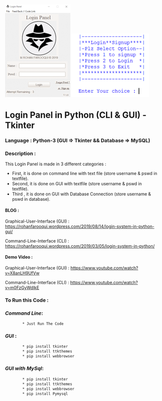 ![](https://github.com/LOL-32/Login-Panel-py/blob/master/login_panel_gui.png)
![](https://github.com/LOL-32/Login-Panel-py/blob/master/login_panel_cli.png)

# **Login Panel in Python (CLI & GUI) - Tkinter**

### **Language** : Python-3 (GUI => Tkinter && Database => MySQL)

### **Description** :

This Login Panel is made in 3 different categories :
 * First,  it is done on command line with text file  (store username & pswd in textfile).
 * Second, it is done on GUI with textfile (store username & pswd in textfile).
 * Third , it is done on GUI with Database Connection (store username & pswd in database).
 
 #### BLOG :

 Graphical-User-Interface (GUI) : https://rohanfarooqui.wordpress.com/2019/08/14/login-system-in-python-gui/
 
 Command-Line-Interface   (CLI) : https://rohanfarooqui.wordpress.com/2019/03/05/login-system-in-python/
 
 #### Demo Video :
 
 Graphical-User-Interface (GUI) : https://www.youtube.com/watch?v=X8anLH9UfVw
 
 Command-Line-Interface   (CLI) : https://www.youtube.com/watch?v=m0FzGyWdlkE
 
 
### **To Run this Code** :

 ### *Command Line*: 
            * Just Run The Code
 
 ### *GUI* : 
            * pip install tkinter
            * pip install ttkthemes 
            * pip install webbrowser
 
 ### *GUI with MySql*:
            * pip install tkinter
            * pip install ttkthemes 
            * pip install webbrowser
            * pip install Pymysql


